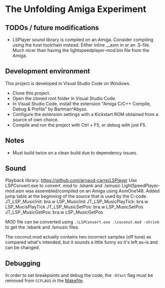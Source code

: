 # The Unfolding Amiga Experiment

## TODOs / future modifications
- LSPlayer sound library is compiled on an Amiga. Consider compiling using the host toolchain instead.
  Either inline __asm in or an .S-file. Much nicer than having the lightspeedplayer-mod.bin file from the Amiga.

## Development environment

This project is developed in Visual Studio Code on Windows.

* Clone this project.
* Open the cloned root folder in Visual Studio Code.
* In Visual Studio Code, install the extension "Amiga C/C++ Compile, Debug & Profile" by Bartman^Abyss.
* Configure the extension settings with a Kickstart ROM obtained from a source of own choice.
* Compile and run the project with Ctrl + F5, or debug with just F5.

## Notes
* Must build twice on a clean build due to dependency issues.

## Sound
Playback library: https://github.com/arnaud-carre/LSPlayer
Use LSPConvert.exe to convert .mod to .lsbank and .lsmusic
LightSpeedPlayer-mod.asm was assembled/compiled on an Amiga using AsmOne148.
Added jump table at the beginning of the source that is used by the C-code.
	JT_LSP_MusicInit:		bra.w LSP_MusicInit
	JT_LSP_MusicPlayTick:	bra.w LSP_MucisPlayTick
	JT_LSP_MusicSetPos:		bra.w LSP_MusicSetPos
	JT_LSP_MusicGetPos:		bra.w LSP_MusicGetPos

MOD file can be converted using ```.\LSPConvert.exe .\coconut.mod -shrink``` to get the .lsbank and .lsmusic files.

The coconut.mod actually contains two incorrect samples (off tune) as compared what's intended, but it sounds a little funny so
it's left as-is and can be changed.

## Debugging
In order to set breakpoints and debug the code, the `-Ofast` flag must be removed from `CCFLAGS` in the [Makefile](Makefile).